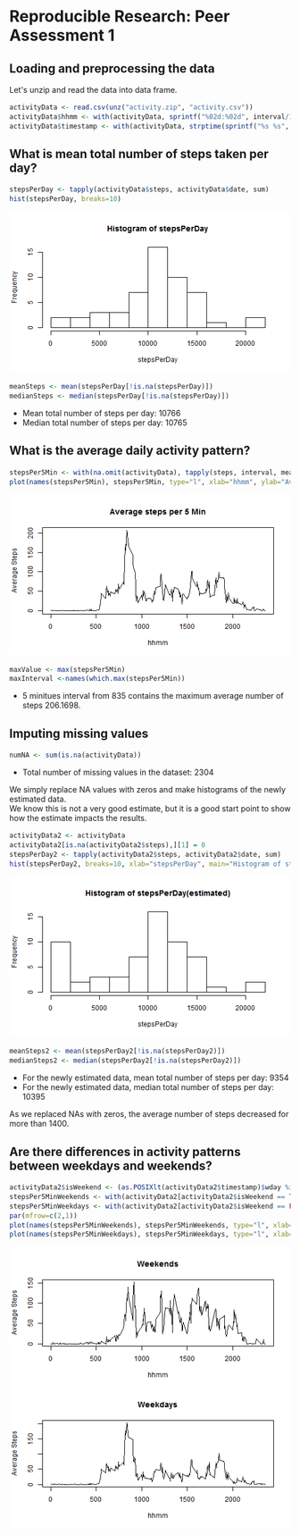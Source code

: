 # Reproducible Research: Peer Assessment 1


## Loading and preprocessing the data
Let's unzip and read the data into data frame.

```r
activityData <- read.csv(unz("activity.zip", "activity.csv"))
activityData$hhmm <- with(activityData, sprintf("%02d:%02d", interval/100, interval%%100))
activityData$timestamp <- with(activityData, strptime(sprintf("%s %s", date, hhmm), "%Y-%m-%d %H:%M"))
```

## What is mean total number of steps taken per day?

```r
stepsPerDay <- tapply(activityData$steps, activityData$date, sum)
hist(stepsPerDay, breaks=10)
```

![plot of chunk unnamed-chunk-2](figure/unnamed-chunk-2.png) 

```r
meanSteps <- mean(stepsPerDay[!is.na(stepsPerDay)])
medianSteps <- median(stepsPerDay[!is.na(stepsPerDay)])
```
  
* Mean total number of steps per day: 10766
* Median total number of steps per day: 10765

## What is the average daily activity pattern?


```r
stepsPer5Min <- with(na.omit(activityData), tapply(steps, interval, mean))
plot(names(stepsPer5Min), stepsPer5Min, type="l", xlab="hhmm", ylab="Average Steps", main="Average steps per 5 Min")
```

![plot of chunk unnamed-chunk-3](figure/unnamed-chunk-3.png) 

```r
maxValue <- max(stepsPer5Min)
maxInterval <-names(which.max(stepsPer5Min))
```

* 5 minitues interval from 835 contains the maximum average number of steps 206.1698.

## Imputing missing values


```r
numNA <- sum(is.na(activityData))
```
* Total number of missing values in the dataset: 2304

We simply replace NA values with zeros and make histograms of the newly estimated data.  
We know this is not a very good estimate, but it is a good start point to show how the estimate impacts the results.

```r
activityData2 <- activityData
activityData2[is.na(activityData2$steps),][1] = 0
stepsPerDay2 <- tapply(activityData2$steps, activityData2$date, sum)
hist(stepsPerDay2, breaks=10, xlab="stepsPerDay", main="Histogram of stepsPerDay(estimated)")
```

![plot of chunk unnamed-chunk-5](figure/unnamed-chunk-5.png) 

```r
meanSteps2 <- mean(stepsPerDay2[!is.na(stepsPerDay2)])
medianSteps2 <- median(stepsPerDay2[!is.na(stepsPerDay2)])
```
  
* For the newly estimated data, mean total number of steps per day: 9354
* For the newly estimated data, median total number of steps per day: 10395

As we replaced NAs with zeros, the average number of steps decreased for more than 1400.

## Are there differences in activity patterns between weekdays and weekends?


```r
activityData2$isWeekend <- (as.POSIXlt(activityData2$timestamp)$wday %in% c(0, 6))
stepsPer5MinWeekends <- with(activityData2[activityData2$isWeekend == TRUE,], tapply(steps, interval, mean))
stepsPer5MinWeekdays <- with(activityData2[activityData2$isWeekend == FALSE,], tapply(steps, interval, mean))
par(mfrow=c(2,1))
plot(names(stepsPer5MinWeekends), stepsPer5MinWeekends, type="l", xlab="hhmm", ylab="Average Steps", main="Weekends")
plot(names(stepsPer5MinWeekdays), stepsPer5MinWeekdays, type="l", xlab="hhmm", ylab="Average Steps", main="Weekdays")
```

![plot of chunk unnamed-chunk-6](figure/unnamed-chunk-6.png) 
